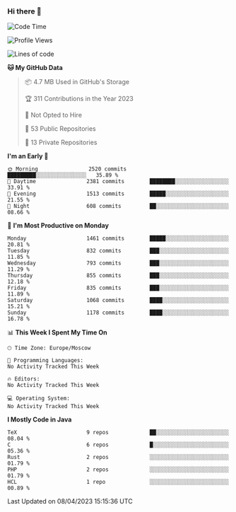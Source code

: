 ### Hi there 👋

<!--
**SemenMartynov/SemenMartynov** is a ✨ _special_ ✨ repository because its `README.md` (this file) appears on your GitHub profile.

Here are some ideas to get you started:

- 🔭 I’m currently working on ...
- 🌱 I’m currently learning ...
- 👯 I’m looking to collaborate on ...
- 🤔 I’m looking for help with ...
- 💬 Ask me about ...
- 📫 How to reach me: ...
- 😄 Pronouns: ...
- ⚡ Fun fact: ...
-->

<!--START_SECTION:waka-->
![Code Time](http://img.shields.io/badge/Code%20Time-0%20secs-blue)

![Profile Views](http://img.shields.io/badge/Profile%20Views-2-blue)

![Lines of code](https://img.shields.io/badge/From%20Hello%20World%20I%27ve%20Written-6.8%20million%20lines%20of%20code-blue)

**🐱 My GitHub Data** 

> 📦 4.7 MB Used in GitHub's Storage 
 > 
> 🏆 311 Contributions in the Year 2023
 > 
> 🚫 Not Opted to Hire
 > 
> 📜 53 Public Repositories 
 > 
> 🔑 13 Private Repositories 
 > 
**I'm an Early 🐤** 

```text
🌞 Morning                2520 commits        █████████░░░░░░░░░░░░░░░░   35.89 % 
🌆 Daytime                2381 commits        ████████░░░░░░░░░░░░░░░░░   33.91 % 
🌃 Evening                1513 commits        █████░░░░░░░░░░░░░░░░░░░░   21.55 % 
🌙 Night                  608 commits         ██░░░░░░░░░░░░░░░░░░░░░░░   08.66 % 
```
📅 **I'm Most Productive on Monday** 

```text
Monday                   1461 commits        █████░░░░░░░░░░░░░░░░░░░░   20.81 % 
Tuesday                  832 commits         ███░░░░░░░░░░░░░░░░░░░░░░   11.85 % 
Wednesday                793 commits         ███░░░░░░░░░░░░░░░░░░░░░░   11.29 % 
Thursday                 855 commits         ███░░░░░░░░░░░░░░░░░░░░░░   12.18 % 
Friday                   835 commits         ███░░░░░░░░░░░░░░░░░░░░░░   11.89 % 
Saturday                 1068 commits        ████░░░░░░░░░░░░░░░░░░░░░   15.21 % 
Sunday                   1178 commits        ████░░░░░░░░░░░░░░░░░░░░░   16.78 % 
```


📊 **This Week I Spent My Time On** 

```text
🕑︎ Time Zone: Europe/Moscow

💬 Programming Languages: 
No Activity Tracked This Week

🔥 Editors: 
No Activity Tracked This Week

💻 Operating System: 
No Activity Tracked This Week
```

**I Mostly Code in Java** 

```text
TeX                      9 repos             ██░░░░░░░░░░░░░░░░░░░░░░░   08.04 % 
C                        6 repos             █░░░░░░░░░░░░░░░░░░░░░░░░   05.36 % 
Rust                     2 repos             ░░░░░░░░░░░░░░░░░░░░░░░░░   01.79 % 
PHP                      2 repos             ░░░░░░░░░░░░░░░░░░░░░░░░░   01.79 % 
HCL                      1 repo              ░░░░░░░░░░░░░░░░░░░░░░░░░   00.89 % 
```




 Last Updated on 08/04/2023 15:15:36 UTC
<!--END_SECTION:waka-->